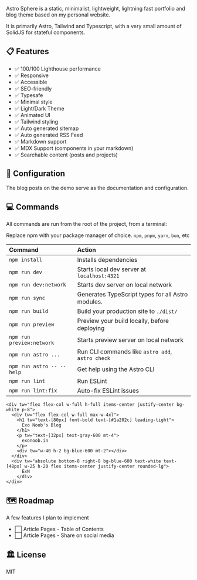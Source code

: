 Astro Sphere is a static, minimalist, lightweight, lightning fast portfolio and blog theme based on my personal website.

It is primarily Astro, Tailwind and Typescript, with a very small amount of SolidJS for stateful components.

## 📋 Features

- ✅ 100/100 Lighthouse performance
- ✅ Responsive
- ✅ Accessible
- ✅ SEO-friendly
- ✅ Typesafe
- ✅ Minimal style
- ✅ Light/Dark Theme
- ✅ Animated UI
- ✅ Tailwind styling
- ✅ Auto generated sitemap
- ✅ Auto generated RSS Feed
- ✅ Markdown support
- ✅ MDX Support (components in your markdown)
- ✅ Searchable content (posts and projects)

## 📄 Configuration

The blog posts on the demo serve as the documentation and configuration.

## 💻 Commands

All commands are run from the root of the project, from a terminal:

Replace npm with your package manager of choice. `npm`, `pnpm`, `yarn`, `bun`, etc

| Command                   | Action                                           |
| :------------------------ | :----------------------------------------------- |
| `npm install`             | Installs dependencies                            |
| `npm run dev`             | Starts local dev server at `localhost:4321`      |
| `npm run dev:network`     | Starts dev server on local network               |
| `npm run sync`            | Generates TypeScript types for all Astro modules.|
| `npm run build`           | Build your production site to `./dist/`          |
| `npm run preview`         | Preview your build locally, before deploying     |
| `npm run preview:network` | Starts preview server on local network           |
| `npm run astro ...`       | Run CLI commands like `astro add`, `astro check` |
| `npm run astro -- --help` | Get help using the Astro CLI                     |
| `npm run lint`            | Run ESLint                                       |
| `npm run lint:fix`        | Auto-fix ESLint issues                           |

```
<div tw="flex flex-col w-full h-full items-center justify-center bg-white p-8">
  <div tw="flex flex-col w-full max-w-4xl">
    <h1 tw="text-[80px] font-bold text-[#1a202c] leading-tight">
      Exo Noob's Blog
    </h1>
    <p tw="text-[32px] text-gray-600 mt-4">
      exonoob.in
    </p>
    <div tw="w-40 h-2 bg-blue-600 mt-2"></div>
  </div>
  <div tw="absolute bottom-8 right-8 bg-blue-600 text-white text-[48px] w-25 h-20 flex items-center justify-center rounded-lg">
      ExN
    </div>
</div>
```

## 🗺️ Roadmap

A few features I plan to implement
- ⬜ Article Pages - Table of Contents
- ⬜ Article Pages - Share on social media

## 🏛️ License

MIT